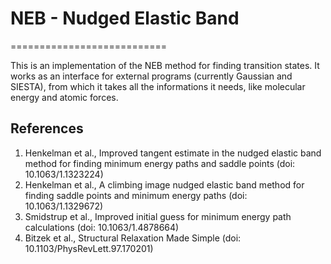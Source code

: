 # NEB - Nudged Elastic Band
===========================

This is an implementation of the NEB method for finding transition states.
It works as an interface for external programs (currently Gaussian and SIESTA), from which it takes all the informations it needs, like molecular energy and atomic forces. 

## References

1. Henkelman et al., Improved tangent estimate in the nudged elastic band method for finding minimum energy paths and saddle points (doi: 10.1063/1.1323224)
2. Henkelman et al., A climbing image nudged elastic band method for finding saddle points and minimum energy paths (doi: 10.1063/1.1329672)
3. Smidstrup et al., Improved initial guess for minimum energy path calculations (doi: 10.1063/1.4878664)
4. Bitzek et al., Structural Relaxation Made Simple (doi: 10.1103/PhysRevLett.97.170201)

